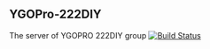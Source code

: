 ## YGOPro-222DIY
The server of YGOPRO 222DIY group
[![Build Status](https://travis-ci.org/purerosefallen/ygopro-222DIY.svg?branch=master)](https://travis-ci.org/purerosefallen/ygopro-222DIY)